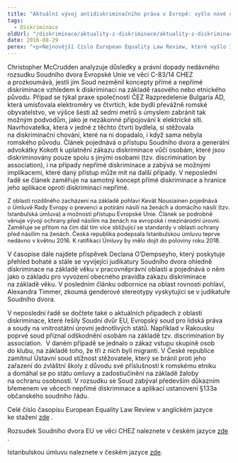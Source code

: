 ```yaml
---
title: "Aktuální vývoj antidiskriminačního práva v Evropě: vyšlo nové číslo European Equality Law Review"
tags:
  - Diskriminace
oldUrl: "/diskriminace/aktuality-z-diskriminace/aktuality-z-diskriminace-2016/aktualni-vyvoj-antidiskriminacniho-prava-v-evrope-vyslo-nove-cislo-european-equality-law/"
date: 2016-08-29
perex: "<p>Nejnovější číslo European Equality Law Review, které vyšlo 17. srpna 2016, přináší novinky, analýzy a informace o vývoji antidiskriminačního práva jak v judikatuře Soudního dvora EU a Evropského soudu pro lidská práva, tak v jednotlivých členských státech Evropské unie, Bývalé jugoslávské republice Makedonii, Turecku, Islandu, Lichtenštejnsku a Norsku. Reflektuje stav k 31. prosinci 2015.</p>"
---
```


<!-- imported from the old website -->

<div><p class="align-blok">Christopher McCrudden analyzuje důsledky a právní dopady nedávného rozsudku Soudního dvora Evropské Unie ve věci C-83/14 CHEZ a prozkoumává, jestli jím Soud nezměnil koncepty přímé a nepřímé diskriminace vzhledem k diskriminaci na základě rasového nebo etnického původu. Případ se týkal praxe společnosti ČEZ Razpredelenie Bulgaria AD, která umísťovala elektroměry ve čtvrtích, kde bydlí převážně romské obyvatelstvo, ve výšce šesti až sedmi metrů s úmyslem zabránit tak možným podvodům, jako je nezákonné připojování k elektrické síti. Navrhovatelka, která v jedné z těchto čtvrtí bydlela, si stěžovala na diskriminační chování, které na ni dopadalo, i když sama nebyla romského původu. Článek pojednává o přístupu Soudního dvora a generální advokátky Kokott k uplatnění zákazu diskriminace vůči osobám, které jsou diskriminovány pouze spolu s jinými osobami (tzv. discrimination by association), i na případy nepřímé diskriminace a zabývá se možnými implikacemi, které daný přístup může mít na další případy. V neposlední řadě se článek zaměřuje na samotný koncept přímé diskriminace a hranice jeho aplikace oproti diskriminaci nepřímé.</p><p class="align-blok"><span style="font-size: 12.8px;">Z oblasti rozdílného zacházení na základě pohlaví Kevät Nousiainen pojednává o Úmluvě Rady Evropy o prevenci a potírání násilí na ženách a domácího násilí (tzv. Istanbulská úmluva) a možnosti přístupu Evropské Unie. Článek se podrobně věnuje vývoji ochrany před násilím na ženách na evropské i mezinárodní úrovni. Zaměřuje se přitom na čím dál tím více sbližující se standardy v oblasti ochrany před násilím na ženách. Česká republika podepsala Istanbulskou úmluvu teprve nedávno v květnu 2016. K ratifikaci Úmluvy by mělo dojít do poloviny roku 2018.</span></p></div><div><p class="align-blok">V časopise dále najdete příspěvek Declana O’Dempseyho, který poskytuje přehled bohaté a stále se vyvíjející judikatury Soudního dvora ohledně diskriminace na základě věku v pracovněprávní oblasti a pojednává o něm jako o základu pro vyvození obecného pravidla zákazu diskriminace na základě věku. V posledním článku odbornice na oblast rovnosti pohlaví, Alexandra Timmer, zkoumá genderové stereotypy vyskytující se v judikatuře Soudního dvora.</p></div><div><p class="align-blok">V neposlední řadě se dočtete také o aktuálních případech z oblasti diskriminace, které řešily Soudní dvůr EU, Evropský soud pro lidská práva a soudy na vnitrostátní úrovni jednotlivých států. Například v Rakousku poprvé soud přiznal odškodnění osobám na základě tzv. discrimination by association.  V daném případě se jednalo o zákaz vstupu skupině osob do klubu, na základě toho, že tři z nich byli migranti. V České republice zamítnul Ústavní soud stížnost stěžovatele, který se bránil proti jeho zařazení do zvláštní školy z důvodu své příslušnosti k romskému etniku a domáhal se po státu omluvy a zadostiučinění na základě žaloby na ochranu osobnosti. V rozsudku se Soud zabýval především důkazním břemenem ve věcech nepřímé diskriminace a aplikací ustanovení §133a občanského soudního řádu. </p></div><div><p class="align-blok">Celé číslo časopisu European Equality Law Review v anglickém jazyce ke stažení <a title="Otevření do nového okna" href="http://www.equalitylaw.eu/downloads/3867-european-equality-law-review-1-2015-pdf-1-309-kb" target="_blank">zde</a> <img alt="" src="https://www.ochrance.cz/typo3/ext/od_linkdesc/icons/external.gif" class="od_linkdesc_icon_external" />.</p></div><div><p class="align-blok">Rozsudek Soudního dvora EU ve věci CHEZ naleznete v českém jazyce <a title="Otevření do nového okna" href="http://curia.europa.eu/juris/celex.jsf?celex=62014CJ0083&amp;lang1=cs&amp;type=TXT&amp;ancre=" target="_blank">zde</a> <img alt="" src="https://www.ochrance.cz/typo3/ext/od_linkdesc/icons/external.gif" class="od_linkdesc_icon_external" />.</p></div><div class="align-blok">Istanbulskou úmluvu naleznete v českém jazyce <a href="https://rm.coe.int/CoERMPublicCommonSearchServices/DisplayDCTMContent?documentId=0900001680462471" target="_blank">zde</a>. </div>
